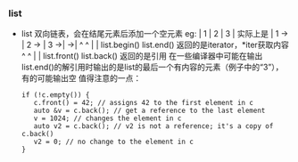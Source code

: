 ### list
   - list 双向链表，会在结尾元素后添加一个空元素
      eg: | 1 | 2 | 3 |
      实际上是 | 1 -> | 2 -> | 3 ->|  ->|
              ^                    ^
              |                    |
             list.begin()         list.end()     返回的是iterator，*iter获取内容
              ^              ^
              |              |
             list.front()   list.back()        返回的是引用
      在一些编译器中可能在输出list.end()的解引用时输出的是list的最后一个有内容的元素（例子中的“3”），有的可能输出空
      值得注意的一点：
      ```
      if (!c.empty()) {
         c.front() = 42; // assigns 42 to the first element in c
         auto &v = c.back(); // get a reference to the last element
         v = 1024; // changes the element in c
         auto v2 = c.back(); // v2 is not a reference; it's a copy of c.back()
         v2 = 0; // no change to the element in c
      }
      ```
  
  
